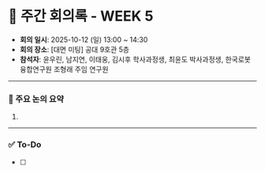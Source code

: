 # 📝 주간 회의록 - WEEK 5

- **회의 일시**: 2025-10-12 (일) 13:00 ~ 14:30
- **회의 장소**: [대면 미팅] 공대 9호관 5층
- **참석자**: 윤우린, 남지연, 이태웅, 김시후 학사과정생, 최윤도 박사과정생, 한국로봇융합연구원 조형래 주임 연구원
  
---

### 📍 주요 논의 요약
1. 

---

### ✅ To-Do
- [ ] 
